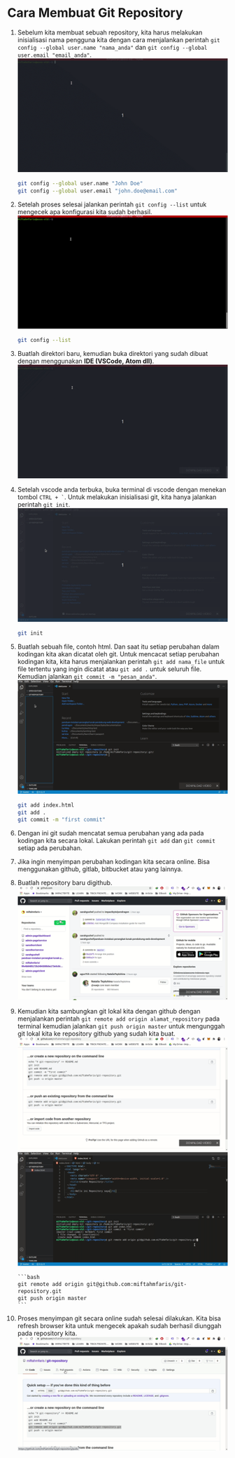 # Cara Membuat Git Repository

1. Sebelum kita membuat sebuah repository, kita harus melakukan inisialisasi nama pengguna kita dengan cara menjalankan perintah `git config --global user.name "nama_anda"` dan `git config --global user.email "email_anda"`. ![git setup](../assets/gifs/git-create-repository/git-setup.gif)

   ```bash
   git config --global user.name "John Doe"
   git config --global user.email "john.doe@email.com"
   ```

2. Setelah proses selesai jalankan perintah `git config --list` untuk mengecek apa konfigurasi kita sudah berhasil. ![git setup preview](../assets/gifs/git-create-repository/git-setup-preview.gif)

   ```bash
   git config --list
   ```

3. Buatlah direktori baru, kemudian buka direktori yang sudah dibuat dengan menggunakan **IDE (VSCode, Atom dll)**. ![git create directory](../assets/gifs/git-create-repository/git-create-directory.gif)

4. Setelah vscode anda terbuka, buka terminal di vscode dengan menekan tombol `` CTRL + ` ``. Untuk melakukan inisialisasi git, kita hanya jalankan perintah `git init`. ![git init](../assets/gifs/git-create-repository/git-init.gif)

   ```bash
   git init
   ```

5. Buatlah sebuah file, contoh html. Dan saat itu setiap perubahan dalam kodingan kita akan dicatat oleh git. Untuk mencacat setiap perubahan kodingan kita, kita harus menjalankan perintah `git add nama_file` untuk file tertentu yang ingin dicatat atau `git add .` untuk seluruh file. Kemudian jalankan `git commit -m "pesan_anda"`. ![git commit](../assets/gifs/git-create-repository/git-commit.gif)

   ```bash
   git add index.html
   git add .
   git commit -m "first commit"
   ```

6. Dengan ini git sudah mencatat semua perubahan yang ada pada kodingan kita secara lokal. Lakukan perintah `git add` dan `git commit` setiap ada perubahan.

7. Jika ingin menyimpan perubahan kodingan kita secara online. Bisa menggunakan github, gitlab, bitbucket atau yang lainnya.

8. Buatlah repository baru digithub. ![git github new repo](../assets/gifs/git-create-repository/git-github.gif)

9. Kemudian kita sambungkan git lokal kita dengan github dengan menjalankan perintah `git remote add origin alamat_repository` pada terminal kemudian jalankan `git push origin master` untuk mengunggah git lokal kita ke repository github yang sudah kita buat. ![git add remote](../assets/gifs/git-create-repository/git-github-remote.gif)
   ![git push](../assets/gifs/git-create-repository/git-github-push.gif)

       ```bash
       git remote add origin git@github.com:miftahmfaris/git-repository.git
       git push origin master
       ```

10. Proses menyimpan git secara online sudah selesai dilakukan. Kita bisa refresh browser kita untuk mengecek apakah sudah berhasil diunggah pada repository kita. ![git github preview](../assets/gifs/git-create-repository/git-github-preview.gif)
